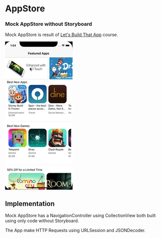# AppStore
### Mock AppStore without Storyboard

Mock AppStore is result of [Let's Build That App](https://www.letsbuildthatapp.com/course/AppStore) course.

![](appStore.gif) 

## Implementation

Mock AppStore has a NavigationController using CollectionView both built using only code without Storyboard.

The App make HTTP Requests using URLSession and JSONDecoder.
